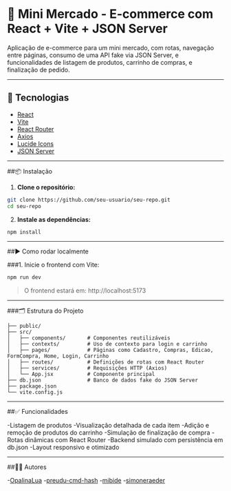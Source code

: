 # 🛒 Mini Mercado - E-commerce com React + Vite + JSON Server

Aplicação de e-commerce para um mini mercado, com rotas, navegação entre páginas, consumo de uma API fake via JSON Server, e funcionalidades de listagem de produtos, carrinho de compras, e finalização de pedido. 

---

## 🚀 Tecnologias

- [React](https://reactjs.org/)
- [Vite](https://vitejs.dev/)
- [React Router](https://reactrouter.com/)
- [Axios](https://axios-http.com/)
- [Lucide Icons](https://lucide.dev/)
- [JSON Server](https://github.com/typicode/json-server)

--- 

##📦 Instalação

1. **Clone o repositório:**

```bash
git clone https://github.com/seu-usuario/seu-repo.git
cd seu-repo
```

2. **Instale as dependências:**

```bash
npm install
```

---

##▶️ Como rodar localmente

###1.  Inicie o frontend com Vite:
```bash
npm run dev
```

> O frontend estará em: http://localhost:5173

---

###🗂 Estrutura do Projeto
```
├── public/
├── src/
│   ├── components/       # Componentes reutilizáveis
│   ├── contexts/         # Uso de contexto para login e carrinho
│   ├── pages/            # Páginas como Cadastro, Compras, Edicao, FormCompra, Home, Login, Carrinho
│   ├── routes/           # Definições de rotas com React Router
│   ├── services/         # Requisições HTTP (Axios)
│   └── App.jsx           # Componente principal
├── db.json               # Banco de dados fake do JSON Server
├── package.json
└── vite.config.js
```

---

##✅ Funcionalidades

-Listagem de produtos
-Visualização detalhada de cada item
-Adição e remoção de produtos do carrinho
-Simulação de finalização de compra
-Rotas dinâmicas com React Router
-Backend simulado com persistência em db.json
-Layout responsivo e otimizado

---

##🧑‍💻 Autores

-[OpalinaLua](https://github.com/OpalinaLua)
-[preudu-cmd-hash](https://github.com/preudu-cmd-hash)
-[mibide](https://github.com/mibide)
-[simoneraeder](https://github.com/simoneraeder)


